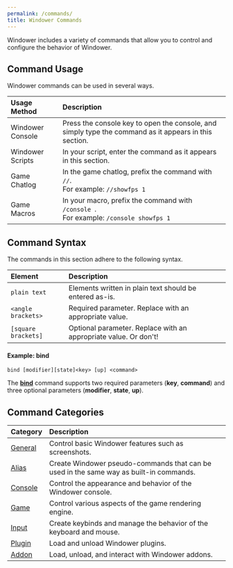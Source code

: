 ```yaml
---
permalink: /commands/
title: Windower Commands
---
```


Windower includes a variety of commands that allow you to control and configure the behavior of Windower.

## Command Usage
Windower commands can be used in several ways.

| Usage Method | Description |
|:---|:---|
| Windower Console | Press the console key to open the console, and simply type the command as it appears in this section. |
| Windower Scripts | In your script, enter the command as it appears in this section. |
| Game Chatlog | In the game chatlog, prefix the command with `//`.<br> For example: `//showfps 1` |
| Game Macros | In your macro, prefix the command with `/console `.<br> For example: `/console showfps 1` |

## Command Syntax
The commands in this section adhere to the following syntax.

| Element | Description |
|:---|:---|
| `plain text` | Elements written in plain text should be entered as-is. |
| `<angle brackets>` | Required parameter. Replace with an appropriate value. |
| `[square brackets]` | Optional parameter. Replace with an appropriate value. Or don't! |
  
#### Example: bind
```
bind [modifier][state]<key> [up] <command>
```
The **[bind](input/#bind--keyboard_bind)** command supports two required parameters (**key**, **command**) and three optional parameters (**modifier**, **state**, **up**).

## Command Categories

| Category | Description |
|:---|:---|
| [General](general/) | Control basic Windower features such as screenshots. |
| [Alias](alias/) | Create Windower pseudo-commands that can be used in the same way as built-in commands. |
| [Console](console/) | Control the appearance and behavior of the Windower console. |
| [Game](game/) | Control various aspects of the game rendering engine. |
| [Input](input/) | Create keybinds and manage the behavior of the keyboard and mouse. |
| [Plugin](plugin/) | Load and unload Windower plugins. |
| [Addon](addon/) | Load, unload, and interact with Windower addons. |
